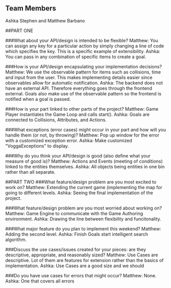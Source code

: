 ## Team Members
Ashka Stephen and Matthew Barbano

##PART ONE

###What about your API/design is intended to be flexible?
Matthew: You can assign any key for a particular action by simply changing a line of code which specifies the key. This is a specific example of extensibility.
Ashka: You can pass in any combination of specific items to create a goal.

###How is your API/design encapsulating your implementation decisions?
Matthew: We use the observable pattern for items such as collisions, time and input from the user. This makes implementing details easier since observables allow for automatic notification.
Ashka: The backend does not have an external API. Therefore everything goes through the frontend external. Goals also make use of the observable pattern so the frontend is notified when a goal is passed.

###How is your part linked to other parts of the project?
Matthew: Game Player instantiates the Game Loop and calls start().
Ashka: Goals are connected to Collisions, Attributes, and Actions.

###What exceptions (error cases) might occur in your part and how will you handle them (or not, by throwing)?
Matthew: Pop up window for the error with a customized exception error.
Ashka: Make customized "VoggaExceptions" to display.

###Why do you think your API/design is good (also define what your measure of good is)?
Matthew: Actions and Events (meeting of conditions) linked to the entities themselves.
Ashka: All objects being entities in one bin rather than all separate.

##PART TWO
###What feature/design problem are you most excited to work on?
Matthew: Extending the current game (implementing the map for going to different levels.
Ashka: Seeing the final implementation of the project.

###What feature/design problem are you most worried about working on?
Matthew: Game Engine to communicate with the Game Authoring environment.
Ashka: Drawing the line between flexibility and funcitonality.

###What major feature do you plan to implement this weekend?
Matthew: Adding the second level.
Ashka: Finish Goals start intelligent search algorithm.

###Discuss the use cases/issues created for your pieces: are they descriptive, appropriate, and reasonably sized?
Matthew: Use Cases are descriptive. Lot of them are features for extension rather than the basics of implementation.
Ashka: Use Cases are a good size and we should 

###Do you have use cases for errors that might occur?
Matthew: None.
Ashka: One that covers all errors